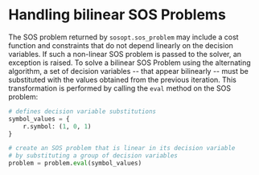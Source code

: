 # Handling bilinear SOS Problems

The SOS problem returned by `sosopt.sos_problem` may include a cost function and constraints that do not depend linearly on the decision variables.
If such a non-linear SOS problem is passed to the solver, an exception is raised.
To solve a bilinear SOS Problem using the alternating algorithm, a set of decision variables -- that appear bilinearly -- must be substituted with the values obtained from the previous iteration.
This transformation is performed by calling the `eval` method on the SOS problem:

``` python
# defines decision variable substitutions
symbol_values = {
    r.symbol: (1, 0, 1)
}

# create an SOS problem that is linear in its decision variable
# by substituting a group of decision variables
problem = problem.eval(symbol_values)
```
